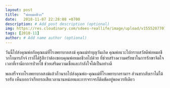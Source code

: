 ```yaml
---
layout: post
title:  "พ่อหมอชีวก"
date:   2018-11-07 22:28:08 +0700
description: # Add post description (optional)
img: https://res.cloudinary.com/sdees-reallife/image/upload/v1555207707/Screenshot_from_2019-04-14_09-06-54.png # Add image post (optional)
tags: [2018-11]
author: # Add name author (optional)
---
```

วันนี้ไปส่งคุณพ่อกับคุณแม่ที่โรงพยาบาลสงฆ์ คุณแม่ทำบุญวันเกิด คุณพ่อแวะไปกราบสวัสดีพ่อหมอชีวกโกมารภัจจ์ เราก็ได้รู้สึกว่าต้องขอบคุณพ่อหมอชีวกไปด้วย ที่ช่วยสร้างความศรัทธาในการรักษาจิตใจเวลาที่เรามีอาการป่วยไข้ ช่วยเสริมความเชื่อและกำลังใจได้เป็นอย่างดี

พอเสร็จจากโรงพยาบาลสงฆ์แล้วก็วนรถไปส่งคุณพ่อ-คุณแม่ที่โรงพยาบาลรามาฯ ส่วนขากลับเราไม่ได้รอรับ เห็นบอกว่าเรียกรถเสียเวลานานหน่อยและการจราจรก็ติดขัดอยู่พอควรทีเดียว
